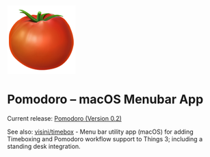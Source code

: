 ![Header](header.png)

# Pomodoro – macOS Menubar App

Current release: [Pomodoro (Version 0.2)](https://github.com/visini/pomodoro/releases/tag/0.2.0)

See also: [visini/timebox](https://github.com/visini/timebox) - Menu bar utility app (macOS) for adding Timeboxing and Pomodoro workflow support to Things 3; including a standing desk integration.
